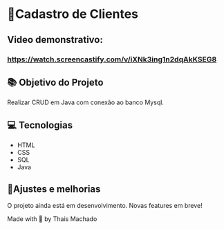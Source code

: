 # 👥Cadastro de Clientes
## Video demonstrativo:
### https://watch.screencastify.com/v/iXNk3ing1n2dqAkKSEG8

## 📚 Objetivo do Projeto

Realizar CRUD em Java com conexão ao banco Mysql.

## 💻 Tecnologias

- HTML
- CSS
- SQL
- Java

## 🔨Ajustes e melhorias

O projeto ainda está em desenvolvimento. Novas features em breve!



Made with 💜 by Thais Machado
